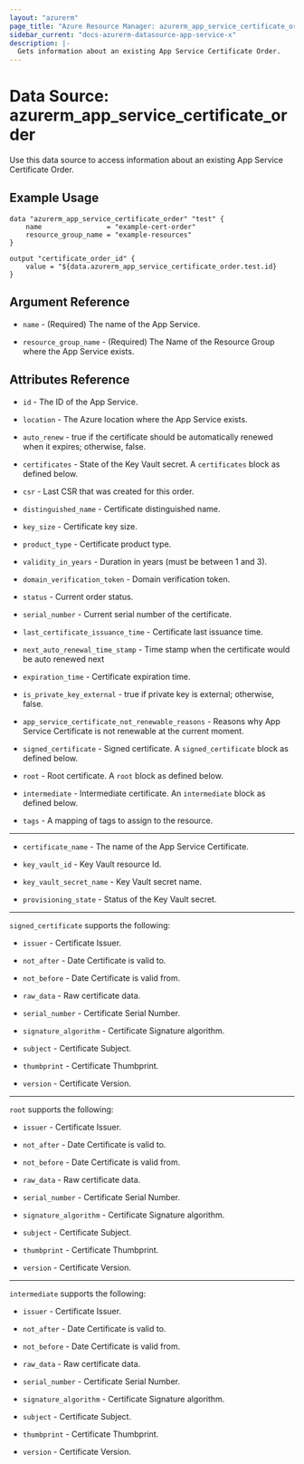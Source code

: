 ```yaml
---
layout: "azurerm"
page_title: "Azure Resource Manager: azurerm_app_service_certificate_order"
sidebar_current: "docs-azurerm-datasource-app-service-x"
description: |-
  Gets information about an existing App Service Certificate Order.
---
```


# Data Source: azurerm_app_service_certificate_order

Use this data source to access information about an existing App Service Certificate Order.

## Example Usage

```hcl
data "azurerm_app_service_certificate_order" "test" {
    name                = "example-cert-order"
    resource_group_name = "example-resources"
}

output "certificate_order_id" {
    value = "${data.azurerm_app_service_certificate_order.test.id}
}
```

## Argument Reference

* `name` - (Required) The name of the App Service.

* `resource_group_name` - (Required) The Name of the Resource Group where the App Service exists.

## Attributes Reference

* `id` - The ID of the App Service.

* `location` - The Azure location where the App Service exists.

* `auto_renew` - true if the certificate should be automatically renewed when it expires; otherwise, false.

* `certificates` - State of the Key Vault secret. A `certificates` block as defined below.

* `csr` - Last CSR that was created for this order.

* `distinguished_name` - Certificate distinguished name.

* `key_size` - Certificate key size.

* `product_type` - Certificate product type.

* `validity_in_years` - Duration in years (must be between 1 and 3).

* `domain_verification_token` - Domain verification token.

* `status` - Current order status.

* `serial_number` - Current serial number of the certificate.

* `last_certificate_issuance_time` - Certificate last issuance time.

* `next_auto_renewal_time_stamp` - Time stamp when the certificate would be auto renewed next

* `expiration_time` - Certificate expiration time.

* `is_private_key_external` - true if private key is external; otherwise, false.

* `app_service_certificate_not_renewable_reasons` - Reasons why App Service Certificate is not renewable at the current moment.

* `signed_certificate` - Signed certificate. A `signed_certificate` block as defined below.

* `root` - Root certificate. A `root` block as defined below.

* `intermediate` - Intermediate certificate. An `intermediate` block as defined below.

* `tags` - A mapping of tags to assign to the resource.

---

* `certificate_name` - The name of the App Service Certificate.

* `key_vault_id` - Key Vault resource Id.

* `key_vault_secret_name` - Key Vault secret name.

* `provisioning_state` - Status of the Key Vault secret.

---

`signed_certificate` supports the following:

* `issuer` - Certificate Issuer.

* `not_after` - Date Certificate is valid to.

* `not_before` - Date Certificate is valid from.

* `raw_data` - Raw certificate data.

* `serial_number` - Certificate Serial Number.

* `signature_algorithm` - Certificate Signature algorithm.

* `subject` - Certificate Subject.

* `thumbprint` - Certificate Thumbprint.

* `version` - Certificate Version.

---

`root` supports the following:

* `issuer` - Certificate Issuer.

* `not_after` - Date Certificate is valid to.

* `not_before` - Date Certificate is valid from.

* `raw_data` - Raw certificate data.

* `serial_number` - Certificate Serial Number.

* `signature_algorithm` - Certificate Signature algorithm.

* `subject` - Certificate Subject.

* `thumbprint` - Certificate Thumbprint.

* `version` - Certificate Version.

---

`intermediate` supports the following:

* `issuer` - Certificate Issuer.

* `not_after` - Date Certificate is valid to.

* `not_before` - Date Certificate is valid from.

* `raw_data` - Raw certificate data.

* `serial_number` - Certificate Serial Number.

* `signature_algorithm` - Certificate Signature algorithm.

* `subject` - Certificate Subject.

* `thumbprint` - Certificate Thumbprint.

* `version` - Certificate Version.
